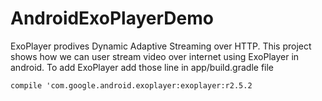 # AndroidExoPlayerDemo
ExoPlayer prodives Dynamic Adaptive Streaming over HTTP. This project shows how we can user stream video over internet using ExoPlayer in android.
To add ExoPlayer add those line in app/build.gradle file
```
compile 'com.google.android.exoplayer:exoplayer:r2.5.2
```
